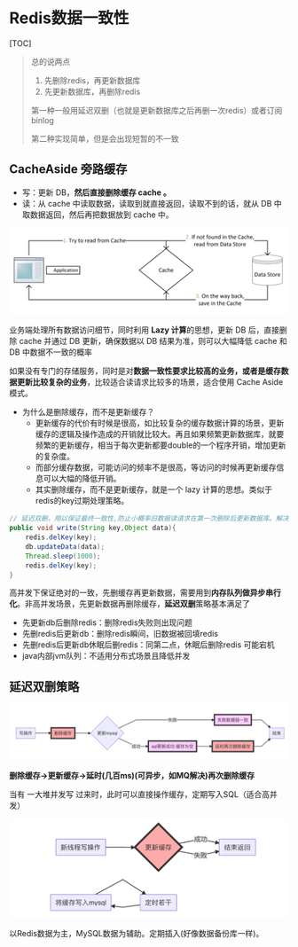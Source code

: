 # Redis数据一致性

[TOC]



> 总的说两点
>
> 1. 先删除redis，再更新数据库
> 2. 先更新数据库，再删除redis
>
> 第一种一般用延迟双删（也就是更新数据库之后再删一次redis）或者订阅binlog
>
> 第二种实现简单，但是会出现短暂的不一致

##  CacheAside 旁路缓存

- 写：更新 DB，**然后直接删除缓存 cache 。**
- 读：从 cache 中读取数据，读取到就直接返回，读取不到的话，就从 DB 中取数据返回，然后再把数据放到 cache 中。

![img](images/68747470733a2f2f696d672d626c6f672e6373646e696d672e636e2f32303230303830363139343330303832362e706e67)

 业务端处理所有数据访问细节，同时利用 **Lazy 计算**的思想，更新 DB 后，直接删除 cache 并通过 DB 更新，确保数据以 DB 结果为准，则可以大幅降低 cache 和 DB 中数据不一致的概率

 如果没有专门的存储服务，同时是对**数据一致性要求比较高的业务，或者是缓存数据更新比较复杂的业务**，比较适合读请求比较多的场景，适合使用 Cache Aside 模式。



- 为什么是删除缓存，而不是更新缓存？
  - 更新缓存的代价有时候是很高，如比较复杂的缓存数据计算的场景，更新缓存的逻辑及操作造成的开销就比较大。再且如果频繁更新数据库，就要频繁的更新缓存，相当于每次更新都要double的一个程序开销，增加更新的复杂度。
  - 而部分缓存数据，可能访问的频率不是很高，等访问的时候再更新缓存信息可以大幅的降低开销。
  - 其实删除缓存，而不是更新缓存，就是一个 lazy 计算的思想。类似于redis的key过期处理策略。



~~~java
// 延迟双删，用以保证最终一致性,防止小概率旧数据读请求在第一次删除后更新数据库。解决更新数据库后，可能缓存删除失败的脏数据情况，即删缓存-更新数据库-删缓存。
public void write(String key,Object data){
	redis.delKey(key);
	db.updateData(data);
	Thread.sleep(1000);
	redis.delKey(key);
}
~~~

高并发下保证绝对的一致，先删缓存再更新数据，需要用到**内存队列做异步串行化**。非高并发场景，先更新数据再删除缓存，**延迟双删**策略基本满足了

- 先更新db后删除redis：删除redis失败则出现问题
- 先删redis后更新db：删除redis瞬间，旧数据被回填redis
- 先删redis后更新db休眠后删redis：同第二点，休眠后删除redis 可能宕机
- java内部jvm队列：不适用分布式场景且降低并发







## 延迟双删策略

![img](images/e9ffc29b44cc93e241aee35b077bc0c9.png)

**删除缓存->更新缓存->延时(几百ms)(可异步，如MQ解决)再次删除缓存**



当有 一大堆并发写 过来时，此时可以直接操作缓存，定期写入SQL（适合高并发）

![img](images/119a03bf70d0129245b3fe7fae14f146.png)

以Redis数据为主，MySQL数据为辅助。定期插入(好像数据备份库一样)。





